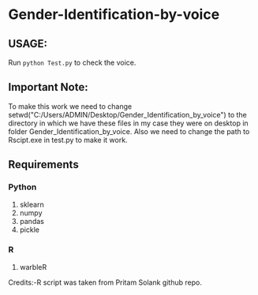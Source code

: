 # Gender-Identification-by-voice
## USAGE:
Run `python Test.py` to check the voice.
## Important Note:
To make this work we need to change setwd("C:/Users/ADMIN/Desktop/Gender_Identification_by_voice") to the directory 
in which we have these files in my case they were on desktop in folder Gender_Identification_by_voice.
Also we need to change the path to Rscipt.exe in test.py to make it work.
## Requirements
### Python
1. sklearn
2. numpy
3. pandas
4. pickle

### R
1. warbleR

Credits:-R script was taken from Pritam Solank github repo.
